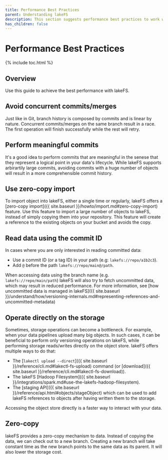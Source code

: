 ```yaml
---
title: Performance Best Practices
parent: Understanding lakeFS
description: This section suggests performance best practices to work with lakeFS.
has_children: false
--- 
```

# Performance Best Practices

{% include toc.html %}

## Overview
Use this guide to achieve the best performance with lakeFS.

## Avoid concurrent commits/merges
Just like in Git, branch history is composed by commits and is linear by nature. 
Concurrent commits/merges on the same branch result in a race. The first operation will finish successfully while the rest will retry.

## Perform meaningful commits
It's a good idea to perform commits that are meaningful in the senese that they represent a logical point in your data's lifecycle. While lakeFS supports arbirartily large commits, avoiding commits with a huge number of objects will result in a more comprehensible commit history.

## Use zero-copy import
To import object into lakeFS, either a single time or regularly, lakeFS offers a [zero-copy import]({{ site.baseurl }}/howto/import.md#zero-copy-import) feature.
Use this feature to import a large number of objects to lakeFS, instead of simply copying them into your repository.
This feature will create a reference to the existing objects on your bucket and avoids the copy.

## Read data using the commit ID
In cases where you are only interested in reading committed data: 
* Use a commit ID (or a tag ID) in your path (e.g: `lakefs://repo/a1b2c3`).
* Add `@` before the path  `lakefs://repo/main@/path`.

When accessing data using the branch name (e.g. `lakefs://repo/main/path`) lakeFS will also try to fetch uncommitted data, which may result in reduced performance.
For more information, see [how uncommitted data is managed in lakeFS]({{ site.baseurl }}/understand/how/versioning-internals.md#representing-references-and-uncommitted-metadata)

## Operate directly on the storage
Sometimes, storage operations can become a bottleneck. For example, when your data pipelines upload many big objects.
In such cases, it can be beneficial to perform only versioning operations on lakeFS, while performing storage reads/writes directly on the object store.
lakeFS offers multiple ways to do that:
* The [`lakectl upload --direct`]({{ site.baseurl }}/reference/cli.md#lakectl-fs-upload) command (or [download]({{ site.baseurl }}/reference/cli.md#lakectl-fs-download)).
* The lakeFS [Hadoop Filesystem]({{ site.baseurl }}/integrations/spark.md#use-the-lakefs-hadoop-filesystem).
* The [staging API]({{ site.baseurl }}/reference/api.html#objects/stageObject) which can be used to add lakeFS references to objects after having written them to the storage.

Accessing the object store directly is a faster way to interact with your data.

## Zero-copy
lakeFS provides a zero-copy mechanism to data. Instead of copying the data, we can check out to a new branch. 
Creating a new branch will take constant time as the new branch points to the same data as its parent.
It will also lower the storage cost.
